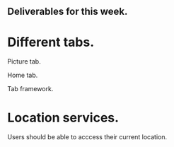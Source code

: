 ## Deliverables for this week.

# Different tabs.

Picture tab.

Home tab.

Tab framework.

# Location services.

Users should be able to acccess their current location.
